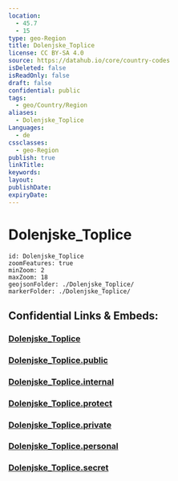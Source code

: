 ```yaml
---
location:
  - 45.7
  - 15
type: geo-Region
title: Dolenjske_Toplice
license: CC BY-SA 4.0
source: https://datahub.io/core/country-codes
isDeleted: false
isReadOnly: false
draft: false
confidential: public
tags:
  - geo/Country/Region
aliases:
  - Dolenjske_Toplice
Languages:
  - de
cssclasses:
  - geo-Region
publish: true
linkTitle:
keywords:
layout:
publishDate:
expiryDate:
---
```


# Dolenjske_Toplice

```leaflet
id: Dolenjske_Toplice
zoomFeatures: true 
minZoom: 2 
maxZoom: 18
geojsonFolder: ./Dolenjske_Toplice/
markerFolder: ./Dolenjske_Toplice/
```


## Confidential Links & Embeds: 

### [Dolenjske_Toplice](/_Standards/Earth/Continent/Europe/Europe~Central/Slovenia/Regions~Slovenia/Jugovzhodna_Slovenija/counties~Jugovzhodna_Slovenija/Dolenjske_Toplice.md) 

### [Dolenjske_Toplice.public](/_public/Earth/Continent/Europe/Europe~Central/Slovenia/Regions~Slovenia/Jugovzhodna_Slovenija/counties~Jugovzhodna_Slovenija/Dolenjske_Toplice.public.md) 

### [Dolenjske_Toplice.internal](/_internal/Earth/Continent/Europe/Europe~Central/Slovenia/Regions~Slovenia/Jugovzhodna_Slovenija/counties~Jugovzhodna_Slovenija/Dolenjske_Toplice.internal.md) 

### [Dolenjske_Toplice.protect](/_protect/Earth/Continent/Europe/Europe~Central/Slovenia/Regions~Slovenia/Jugovzhodna_Slovenija/counties~Jugovzhodna_Slovenija/Dolenjske_Toplice.protect.md) 

### [Dolenjske_Toplice.private](/_private/Earth/Continent/Europe/Europe~Central/Slovenia/Regions~Slovenia/Jugovzhodna_Slovenija/counties~Jugovzhodna_Slovenija/Dolenjske_Toplice.private.md) 

### [Dolenjske_Toplice.personal](/_personal/Earth/Continent/Europe/Europe~Central/Slovenia/Regions~Slovenia/Jugovzhodna_Slovenija/counties~Jugovzhodna_Slovenija/Dolenjske_Toplice.personal.md) 

### [Dolenjske_Toplice.secret](/_secret/Earth/Continent/Europe/Europe~Central/Slovenia/Regions~Slovenia/Jugovzhodna_Slovenija/counties~Jugovzhodna_Slovenija/Dolenjske_Toplice.secret.md)


